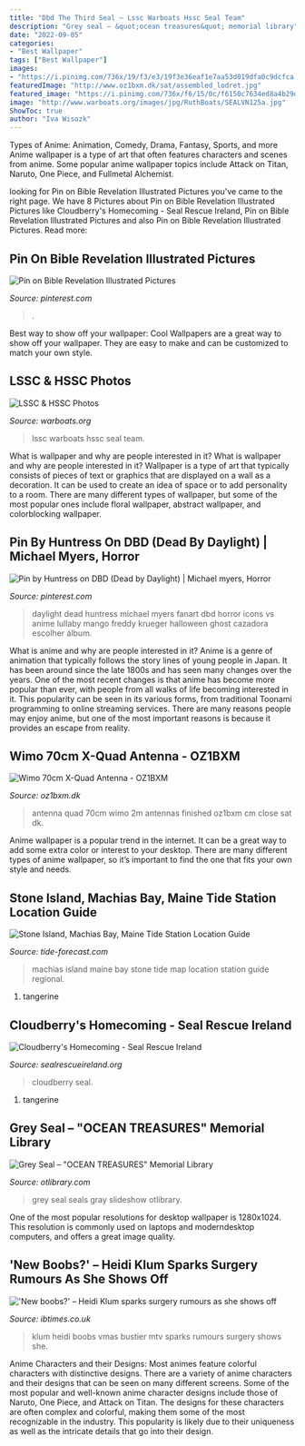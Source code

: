 ```yaml
---
title: "Dbd The Third Seal ~ Lssc Warboats Hssc Seal Team"
description: "Grey seal – &quot;ocean treasures&quot; memorial library"
date: "2022-09-05"
categories:
- "Best Wallpaper"
tags: ["Best Wallpaper"]
images:
- "https://i.pinimg.com/736x/19/f3/e3/19f3e36eaf1e7aa53d019dfa0c9dcfca.jpg"
featuredImage: "http://www.oz1bxm.dk/sat/assembled_lodret.jpg"
featured_image: "https://i.pinimg.com/736x/f6/15/0c/f6150c7634ed8a4b29dccdcb65fd6517.jpg"
image: "http://www.warboats.org/images/jpg/RuthBoats/SEALVN125a.jpg"
ShowToc: true
author: "Iva Wisozk"
---
```



Types of Anime: Animation, Comedy, Drama, Fantasy, Sports, and more
Anime wallpaper is a type of art that often features characters and scenes from anime. Some popular anime wallpaper topics include Attack on Titan, Naruto, One Piece, and Fullmetal Alchemist.

	

		
looking for Pin on Bible Revelation Illustrated Pictures you've came to the right page. We have 8 Pictures about Pin on Bible Revelation Illustrated Pictures like Cloudberry&#039;s Homecoming - Seal Rescue Ireland, Pin on Bible Revelation Illustrated Pictures and also Pin on Bible Revelation Illustrated Pictures. Read more:
		
    
## Pin On Bible Revelation Illustrated Pictures

<img loading=lazy src="https://i.pinimg.com/736x/19/f3/e3/19f3e36eaf1e7aa53d019dfa0c9dcfca.jpg" onerror="this.onerror=null;this.src='https://tse2.mm.bing.net/th?id=OIP.cDc7q8big58TbXPOgtN4kAHaFb&amp;pid=15.1';" alt="Pin on Bible Revelation Illustrated Pictures">

_Source: pinterest.com_

>. 

	

Best way to show off your wallpaper:
Cool Wallpapers are a great way to show off your wallpaper. They are easy to make and can be customized to match your own style.

    
## LSSC &amp; HSSC Photos

<img loading=lazy src="http://www.warboats.org/images/jpg/RuthBoats/SEALVN125a.jpg" onerror="this.onerror=null;this.src='https://tse4.mm.bing.net/th?id=OIP.q1Q7l3UvCfvU7KjphRHdvwHaFH&amp;pid=15.1';" alt="LSSC &amp; HSSC Photos">

_Source: warboats.org_

>lssc warboats hssc seal team. 

	

What is wallpaper and why are people interested in it?
What is wallpaper and why are people interested in it?
Wallpaper is a type of art that typically consists of pieces of text or graphics that are displayed on a wall as a decoration. It can be used to create an idea of space or to add personality to a room. There are many different types of wallpaper, but some of the most popular ones include floral wallpaper, abstract wallpaper, and colorblocking wallpaper.

    
## Pin By Huntress On DBD (Dead By Daylight) | Michael Myers, Horror

<img loading=lazy src="https://i.pinimg.com/736x/f6/15/0c/f6150c7634ed8a4b29dccdcb65fd6517.jpg" onerror="this.onerror=null;this.src='https://tse3.mm.bing.net/th?id=OIP.OLZg_hvtRXamccFy5k3cEgHaF0&amp;pid=15.1';" alt="Pin by Huntress on DBD (Dead by Daylight) | Michael myers, Horror">

_Source: pinterest.com_

>daylight dead huntress michael myers fanart dbd horror icons vs anime lullaby mango freddy krueger halloween ghost cazadora escolher álbum. 

	

What is anime and why are people interested in it?
Anime is a genre of animation that typically follows the story lines of young people in Japan. It has been around since the late 1800s and has seen many changes over the years. One of the most recent changes is that anime has become more popular than ever, with people from all walks of life becoming interested in it. This popularity can be seen in its various forms, from traditional Toonami programming to online streaming services. There are many reasons people may enjoy anime, but one of the most important reasons is because it provides an escape from reality.

    
## Wimo 70cm X-Quad Antenna - OZ1BXM

<img loading=lazy src="http://www.oz1bxm.dk/sat/assembled_lodret.jpg" onerror="this.onerror=null;this.src='https://tse3.mm.bing.net/th?id=OIP.Nr34daWtOox-xPhQ3i58zwHaOe&amp;pid=15.1';" alt="Wimo 70cm X-Quad Antenna - OZ1BXM">

_Source: oz1bxm.dk_

>antenna quad 70cm wimo 2m antennas finished oz1bxm cm close sat dk. 

	

Anime wallpaper is a popular trend in the internet. It can be a great way to add some extra color or interest to your desktop. There are many different types of anime wallpaper, so it’s important to find the one that fits your own style and needs.

    
## Stone Island, Machias Bay, Maine Tide Station Location Guide

<img loading=lazy src="https://www.tide-forecast.com/tidelocationmaps/Stone-Island-Machias-Bay-Maine.8.gif" onerror="this.onerror=null;this.src='https://tse1.mm.bing.net/th?id=OIP.N8SdiTy69brA7m632HmHagHaEl&amp;pid=15.1';" alt="Stone Island, Machias Bay, Maine Tide Station Location Guide">

_Source: tide-forecast.com_

>machias island maine bay stone tide map location station guide regional. 

	

1. tangerine 

    
## Cloudberry&#039;s Homecoming - Seal Rescue Ireland

<img loading=lazy src="https://www.sealrescueireland.org/wp-content/uploads/2020/04/Cloudberry.jpg" onerror="this.onerror=null;this.src='https://tse4.mm.bing.net/th?id=OIP.ixGE90tvITGWiJcO54506wHaE8&amp;pid=15.1';" alt="Cloudberry&#039;s Homecoming - Seal Rescue Ireland">

_Source: sealrescueireland.org_

>cloudberry seal. 

	

1. tangerine 

    
## Grey Seal – &quot;OCEAN TREASURES&quot; Memorial Library

<img loading=lazy src="http://otlibrary.com/wp-content/gallery/grey-seals/fb17.JPG" onerror="this.onerror=null;this.src='https://tse3.mm.bing.net/th?id=OIP._ddo1_dr97c6DeoWYXRQiwHaE7&amp;pid=15.1';" alt="Grey Seal – &quot;OCEAN TREASURES&quot; Memorial Library">

_Source: otlibrary.com_

>grey seal seals gray slideshow otlibrary. 

	

One of the most popular resolutions for desktop wallpaper is 1280x1024. This resolution is commonly used on laptops and moderndesktop computers, and offers a great image quality.

    
## &#039;New Boobs?&#039; – Heidi Klum Sparks Surgery Rumours As She Shows Off

<img loading=lazy src="https://d.ibtimes.co.uk/en/full/1633469/heidi-klum.jpg?w=400&amp;h=607&amp;l=53&amp;t=16&amp;e=d68ddb24a38a8a99960e86a5fda9d123" onerror="this.onerror=null;this.src='https://tse2.mm.bing.net/th?id=OIP.ja93xlYQlhq-HagzP-oQgAAAAA&amp;pid=15.1';" alt="&#039;New boobs?&#039; – Heidi Klum sparks surgery rumours as she shows off">

_Source: ibtimes.co.uk_

>klum heidi boobs vmas bustier mtv sparks rumours surgery shows she. 

	

Anime Characters and their Designs: Most animes feature colorful characters with distinctive designs.
There are a variety of anime characters and their designs that can be seen on many different screens. Some of the most popular and well-known anime character designs include those of Naruto, One Piece, and Attack on Titan. The designs for these characters are often complex and colorful, making them some of the most recognizable in the industry. This popularity is likely due to their uniqueness as well as the intricate details that go into their design.

